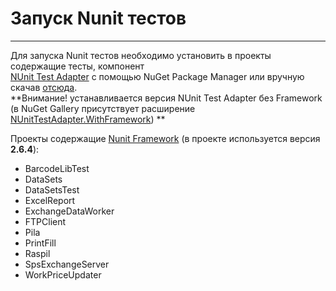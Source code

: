 # Запуск Nunit тестов

---

Для запуска Nunit тестов необходимо установить в проекты содержащие тесты, компонент  
[NUnit Test Adapter](https://www.nuget.org/packages/NUnitTestAdapter/) 
с помощью NuGet Package Manager или вручную скачав [отсюда](files/NUnitVisualStudioTestAdapter-2.0.0.vsix).   
**Внимание! устанавливается версия NUnit Test Adapter без Framework      
(в NuGet Gallery присутствует расширение [NUnitTestAdapter.WithFramework](https://www.nuget.org/packages/NUnitTestAdapter.WithFramework/)) **

Проекты содержащие [Nunit Framework](http://nunit.org/index.php?p=download) 
(в проекте используется версия **2.6.4**):

* BarcodeLibTest
* DataSets
* DataSetsTest
* ExcelReport
* ExchangeDataWorker
* FTPClient
* Pila
* PrintFill
* Raspil
* SpsExchangeServer
* WorkPriceUpdater

